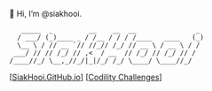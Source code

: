 👋 Hi, I’m @siakhooi.

```
   _____  _         __    __  __               _
  / ___/ (_)____ _ / /__ / / / /____   ____   (_)
  \__ \ / // __ `// //_// /_/ // __ \ / __ \ / /
 ___/ // // /_/ // ,<  / __  // /_/ // /_/ // /
/____//_/ \__,_//_/|_|/_/ /_/ \____/ \____//_/
```

[[SiakHooi.GitHub.io](https://siakhooi.github.io)] [[Codility Challenges](./Codility.md)]
